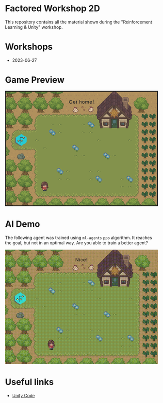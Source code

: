 # Factored Workshop 2D
This repository contains all the material shown during the "Reinforcement Learning &amp; Unity" workshop. 

# Workshops
- 2023-06-27

# Game Preview
![game preview](img/game_preview.png)

# AI Demo
The following agent was trained using `ml-agents` `ppo` algorithm. It reaches the goal, but not in an optimal way. Are you able to train a better agent?

![AI sample](img/sample_ai.gif)

# Useful links
- [Unity Code](https://github.com/CarloCDT/Factored-Workshop-2D-Unity)
